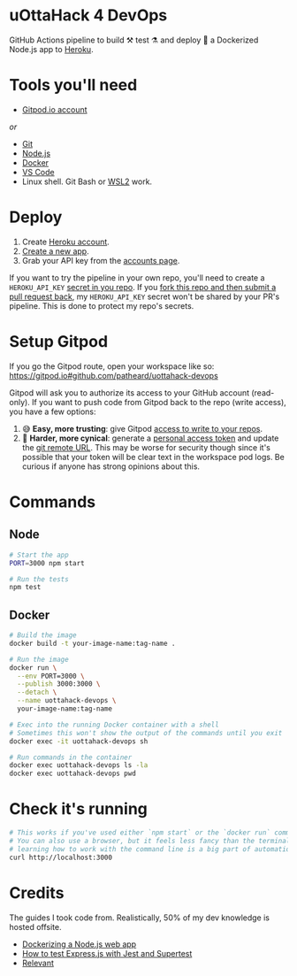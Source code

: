 # uOttaHack 4 DevOps
GitHub Actions pipeline to build :hammer_and_pick: test :alembic: and deploy :rocket: a Dockerized Node.js app to [Heroku](https://dashboard.heroku.com/).

# Tools you'll need
* [Gitpod.io account](https://gitpod.io/)

*or*

* [Git](https://git-scm.com/downloads)
* [Node.js](https://nodejs.org/en/download/)
* [Docker](https://www.docker.com/get-started)
* [VS Code](https://code.visualstudio.com/download)
* Linux shell.  Git Bash or [WSL2](https://docs.microsoft.com/en-us/windows/wsl/install-win10) work.

# Deploy
1. Create [Heroku account](https://signup.heroku.com/).
1. [Create a new app](https://dashboard.heroku.com/new-app).
1. Grab your API key from the [accounts page](https://dashboard.heroku.com/account).

If you want to try the pipeline in your own repo, you'll need to create a `HEROKU_API_KEY` [secret in you repo](https://docs.github.com/en/actions/reference/encrypted-secrets#creating-encrypted-secrets-for-a-repository).  If you [fork this repo and then submit a pull request back](https://guides.github.com/activities/forking/), my `HEROKU_API_KEY` secret won't be shared by your PR's pipeline.  This is done to protect my repo's secrets.

# Setup Gitpod
If you go the Gitpod route, open your workspace like so:  
https://gitpod.io#github.com/patheard/uottahack-devops

Gitpod will ask you to authorize its access to your GitHub account (read-only).  If you want to push code from Gitpod back to the repo (write access), you have a few options:

1. :sweat_smile: **Easy, more trusting**: give Gitpod [access to write to your repos](https://gitpod.io/access-control/).
1. :raised_eyebrow:	**Harder, more cynical**: generate a [personal access token](https://docs.github.com/en/github/authenticating-to-github/creating-a-personal-access-token) and update the [git remote URL](https://stackoverflow.com/a/18936804/152963).  This may be  worse for security though since it's possible that your token will be clear text in the workspace pod logs.  Be curious if anyone has strong opinions about this.

# Commands
## Node
```sh
# Start the app
PORT=3000 npm start

# Run the tests
npm test
```
## Docker
```sh
# Build the image
docker build -t your-image-name:tag-name .

# Run the image
docker run \
  --env PORT=3000 \
  --publish 3000:3000 \
  --detach \
  --name uottahack-devops \
  your-image-name:tag-name

# Exec into the running Docker container with a shell
# Sometimes this won't show the output of the commands until you exit
docker exec -it uottahack-devops sh

# Run commands in the container
docker exec uottahack-devops ls -la
docker exec uottahack-devops pwd
```

# Check it's running
```sh
# This works if you've used either `npm start` or the `docker run` command
# You can also use a browser, but it feels less fancy than the terminal, and 
# learning how to work with the command line is a big part of automation.
curl http://localhost:3000
```

# Credits
The guides I took code from.  Realistically, 50% of my dev knowledge is hosted offsite.
* [Dockerizing a Node.js web app](https://nodejs.org/en/docs/guides/nodejs-docker-webapp/)
* [How to test Express.js with Jest and Supertest](https://www.albertgao.xyz/2017/05/24/how-to-test-expressjs-with-jest-and-supertest/)
* [Relevant](https://xkcd.com/1319/)
